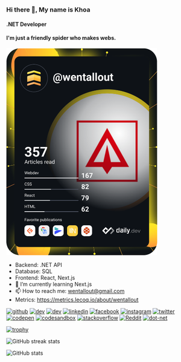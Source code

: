 ### Hi there 👋, My name is Khoa
#### .NET Developer
#### I'm just a friendly spider who makes webs.


<img src="https://github.com/wentallout/wentallout/blob/main/devcard.svg" width="400" alt="wentallout"/>


- Backend: .NET API
- Database: SQL
- Frontend: React, Next.js
- 🌱 I’m currently learning Next.js 
- 📫 How to reach me: wentallout@gmail.com 
- Metrics: https://metrics.lecoq.io/about/wentallout


[<img src='https://cdn.jsdelivr.net/npm/simple-icons@3.0.1/icons/github.svg' alt='github' height='40'>](https://github.com/wentallout)  [<img src='https://cdn.jsdelivr.net/npm/simple-icons@3.0.1/icons/dev-dot-to.svg' alt='dev' height='40'>](https://dev.to/wentallout)  [<img src='https://cdn.jsdelivr.net/npm/simple-icons@3.0.1/icons/hashnode.svg' alt='dev' height='40'>](https://khoa.hashnode.dev)  [<img src='https://cdn.jsdelivr.net/npm/simple-icons@3.0.1/icons/linkedin.svg' alt='linkedin' height='40'>](https://www.linkedin.com/in/wentallout/)  [<img src='https://cdn.jsdelivr.net/npm/simple-icons@3.0.1/icons/facebook.svg' alt='facebook' height='40'>](https://www.facebook.com/wentallout)  [<img src='https://cdn.jsdelivr.net/npm/simple-icons@3.0.1/icons/instagram.svg' alt='instagram' height='40'>](https://www.instagram.com/wentallout/)  [<img src='https://cdn.jsdelivr.net/npm/simple-icons@3.0.1/icons/twitter.svg' alt='twitter' height='40'>](https://twitter.com/wentallout)  [<img src='https://cdn.jsdelivr.net/npm/simple-icons@3.0.1/icons/codepen.svg' alt='codepen' height='40'>](https://codepen.io/wentallout)  [<img src='https://cdn.jsdelivr.net/npm/simple-icons@3.0.1/icons/codesandbox.svg' alt='codesandbox' height='40'>](https://codesandbox.io/u/wentallout)  [<img src='https://cdn.jsdelivr.net/npm/simple-icons@3.0.1/icons/stackoverflow.svg' alt='stackoverflow' height='40'>](https://stackoverflow.com/users/16993772)  [<img src='https://cdn.jsdelivr.net/npm/simple-icons@3.0.1/icons/reddit.svg' alt='Reddit' height='40'>](https://www.reddit.com/user/wentallout)  [<img src='https://cdn.jsdelivr.net/npm/simple-icons@3.0.1/icons/dot-net.svg' alt='dot-net' height='40'>](https://docs.microsoft.com/en-us/dotnet/)  

[![trophy](https://github-profile-trophy.vercel.app/?username=wentallout&row=2&column=3&theme=onedark)](https://github.com/ryo-ma/github-profile-trophy)

![GitHub streak stats](https://github-readme-streak-stats.herokuapp.com/?user=wentallout&theme=onedark)
 
![GitHub stats](https://github-readme-stats.vercel.app/api?username=wentallout&show_icons=true&theme=onedark)  


 

 

  
